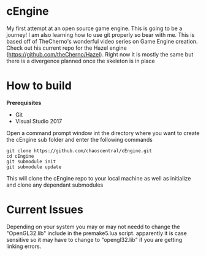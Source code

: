 # cEngine
My first attempt at an open source game engine. This is going to be a journey! I am also learning how to use git properly so bear with me. This is based off of TheCherno's wonderful video series on Game Engine creation. Check out his current repo for the Hazel engine (https://github.com/theCherno/Hazel). Right now it is mostly the same but there is a divergence planned once the skeleton is in place

# How to build
**Prerequisites**
* Git
* Visual Studio 2017

Open a command prompt window int the directory where you want to create the cEngine sub folder and enter the following commands

    git clone https://github.com/chaoscentral/cEngine.git
    cd cEngine
    git submodule init
    git submodule update
    
This will clone the cEngine repo to your local machine as well as initialize and clone any dependant submodules

# Current Issues
Depending on your system you may or may not needd to change the "OpenGL32.lib" include in the premake5.lua script. apparently it is case sensitive so it may have to change to "opengl32.lib" if you are getting linking errors.
